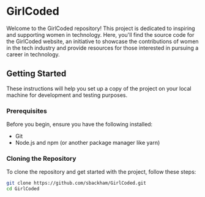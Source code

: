 # GirlCoded

Welcome to the GirlCoded repository! This project is dedicated to inspiring and supporting women in technology. Here, you'll find the source code for the GirlCoded website, an initiative to showcase the contributions of women in the tech industry and provide resources for those interested in pursuing a career in technology.

## Getting Started

These instructions will help you set up a copy of the project on your local machine for development and testing purposes.

### Prerequisites

Before you begin, ensure you have the following installed:
- Git
- Node.js and npm (or another package manager like yarn)

### Cloning the Repository

To clone the repository and get started with the project, follow these steps:

```bash
git clone https://github.com/sbackham/GirlCoded.git
cd GirlCoded
